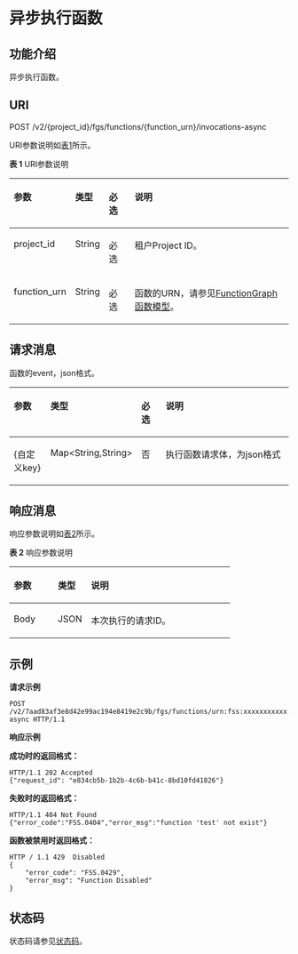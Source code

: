 # 异步执行函数<a name="ZH-CN_TOPIC_0115410415"></a>

## 功能介绍<a name="section54821137"></a>

异步执行函数。

## URI<a name="section23628188"></a>

POST /v2/\{project\_id\}/fgs/functions/\{function\_urn\}/invocations-async

URI参数说明如[表1](#table60472324)所示。

**表 1**  URI参数说明

<a name="table60472324"></a>
<table><thead align="left"><tr id="row48524953"><th class="cellrowborder" valign="top" width="15%" id="mcps1.2.5.1.1"><p id="p38207127"><a name="p38207127"></a><a name="p38207127"></a>参数</p>
</th>
<th class="cellrowborder" valign="top" width="10%" id="mcps1.2.5.1.2"><p id="p7769622"><a name="p7769622"></a><a name="p7769622"></a>类型</p>
</th>
<th class="cellrowborder" valign="top" width="10%" id="mcps1.2.5.1.3"><p id="p25359678"><a name="p25359678"></a><a name="p25359678"></a>必选</p>
</th>
<th class="cellrowborder" valign="top" width="65%" id="mcps1.2.5.1.4"><p id="p40868022"><a name="p40868022"></a><a name="p40868022"></a>说明</p>
</th>
</tr>
</thead>
<tbody><tr id="row21975462"><td class="cellrowborder" valign="top" width="15%" headers="mcps1.2.5.1.1 "><p id="p35182007"><a name="p35182007"></a><a name="p35182007"></a>project_id</p>
</td>
<td class="cellrowborder" valign="top" width="10%" headers="mcps1.2.5.1.2 "><p id="p31170320"><a name="p31170320"></a><a name="p31170320"></a>String</p>
</td>
<td class="cellrowborder" valign="top" width="10%" headers="mcps1.2.5.1.3 "><p id="p41768026"><a name="p41768026"></a><a name="p41768026"></a>必选</p>
</td>
<td class="cellrowborder" valign="top" width="65%" headers="mcps1.2.5.1.4 "><p id="p27766973"><a name="p27766973"></a><a name="p27766973"></a>租户Project ID。</p>
</td>
</tr>
<tr id="row48576167"><td class="cellrowborder" valign="top" width="15%" headers="mcps1.2.5.1.1 "><p id="p42355425"><a name="p42355425"></a><a name="p42355425"></a>function_urn</p>
</td>
<td class="cellrowborder" valign="top" width="10%" headers="mcps1.2.5.1.2 "><p id="p8237383"><a name="p8237383"></a><a name="p8237383"></a>String</p>
</td>
<td class="cellrowborder" valign="top" width="10%" headers="mcps1.2.5.1.3 "><p id="p63248323"><a name="p63248323"></a><a name="p63248323"></a>必选</p>
</td>
<td class="cellrowborder" valign="top" width="65%" headers="mcps1.2.5.1.4 "><p id="p22840506"><a name="p22840506"></a><a name="p22840506"></a>函数的URN，请参见<a href="FunctionGraph函数模型.md">FunctionGraph函数模型</a>。</p>
</td>
</tr>
</tbody>
</table>

## 请求消息<a name="section11327101"></a>

函数的event，json格式。

<a name="table1486411484712"></a>
<table><thead align="left"><tr id="row3864144811718"><th class="cellrowborder" valign="top" width="15%" id="mcps1.1.5.1.1"><p id="p18641648772"><a name="p18641648772"></a><a name="p18641648772"></a>参数</p>
</th>
<th class="cellrowborder" valign="top" width="10%" id="mcps1.1.5.1.2"><p id="p7864164819715"><a name="p7864164819715"></a><a name="p7864164819715"></a>类型</p>
</th>
<th class="cellrowborder" valign="top" width="10%" id="mcps1.1.5.1.3"><p id="p10864134820717"><a name="p10864134820717"></a><a name="p10864134820717"></a>必选</p>
</th>
<th class="cellrowborder" valign="top" width="65%" id="mcps1.1.5.1.4"><p id="p19864194814715"><a name="p19864194814715"></a><a name="p19864194814715"></a>说明</p>
</th>
</tr>
</thead>
<tbody><tr id="row15864144814712"><td class="cellrowborder" valign="top" width="15%" headers="mcps1.1.5.1.1 "><p id="p3864174820715"><a name="p3864174820715"></a><a name="p3864174820715"></a>{自定义key}</p>
</td>
<td class="cellrowborder" valign="top" width="10%" headers="mcps1.1.5.1.2 "><p id="p1286410483711"><a name="p1286410483711"></a><a name="p1286410483711"></a>Map&lt;String,String&gt;</p>
</td>
<td class="cellrowborder" valign="top" width="10%" headers="mcps1.1.5.1.3 "><p id="p8864124811718"><a name="p8864124811718"></a><a name="p8864124811718"></a>否</p>
</td>
<td class="cellrowborder" valign="top" width="65%" headers="mcps1.1.5.1.4 "><p id="p128642485714"><a name="p128642485714"></a><a name="p128642485714"></a>执行函数请求体，为json格式</p>
</td>
</tr>
</tbody>
</table>

## 响应消息<a name="section34835045"></a>

响应参数说明如[表2](#d0e5632)所示。

**表 2**  响应参数说明

<a name="d0e5632"></a>
<table><thead align="left"><tr id="row61148692"><th class="cellrowborder" valign="top" width="20%" id="mcps1.2.4.1.1"><p id="p54097009"><a name="p54097009"></a><a name="p54097009"></a>参数</p>
</th>
<th class="cellrowborder" valign="top" width="15%" id="mcps1.2.4.1.2"><p id="p19781590"><a name="p19781590"></a><a name="p19781590"></a>类型</p>
</th>
<th class="cellrowborder" valign="top" width="65%" id="mcps1.2.4.1.3"><p id="p65582298"><a name="p65582298"></a><a name="p65582298"></a>说明</p>
</th>
</tr>
</thead>
<tbody><tr id="row526411210576"><td class="cellrowborder" valign="top" width="20%" headers="mcps1.2.4.1.1 "><p id="p22641012195716"><a name="p22641012195716"></a><a name="p22641012195716"></a>Body</p>
</td>
<td class="cellrowborder" valign="top" width="15%" headers="mcps1.2.4.1.2 "><p id="p9264111210578"><a name="p9264111210578"></a><a name="p9264111210578"></a>JSON</p>
</td>
<td class="cellrowborder" valign="top" width="65%" headers="mcps1.2.4.1.3 "><p id="p1526415126578"><a name="p1526415126578"></a><a name="p1526415126578"></a>本次执行的请求ID。</p>
</td>
</tr>
</tbody>
</table>

## 示例<a name="section161471755191011"></a>

**请求示例**

```
POST /v2/7aad83af3e8d42e99ac194e8419e2c9b/fgs/functions/urn:fss:xxxxxxxxxxx:7aad83af3e8d42e99ac194e8419e2c9b:function:default:test:latest/invocations-async HTTP/1.1
```

**响应示例**

**成功时的返回格式：**

```
HTTP/1.1 202 Accepted
{"request_id": "e834cb5b-1b2b-4c6b-b41c-8bd10fd41826"}
```

**失败时的返回格式：**

```
HTTP/1.1 404 Not Found 
{"error_code":"FSS.0404","error_msg":"function 'test' not exist"}
```

**函数被禁用时返回格式：**

```
HTTP / 1.1 429  Disabled
{
	"error_code": "FSS.0429",
	"error_msg": "Function Disabled"
}
```

## 状态码<a name="section45079949"></a>

状态码请参见[状态码](状态码.md)。

